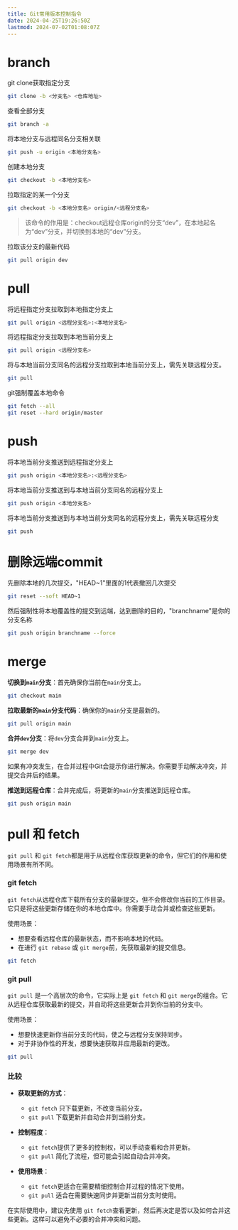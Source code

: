 ```yaml
---
title: Git常用版本控制指令
date: 2024-04-25T19:26:50Z
lastmod: 2024-07-02T01:08:07Z
---
```


# branch

git clone获取指定分支

```bash
git clone -b <分支名> <仓库地址>
```

查看全部分支

```bash
git branch -a
```

将本地分支与远程同名分支相关联

```bash
git push -u origin <本地分支名>
```

创建本地分支

```bash
git checkout -b <本地分支名>
```

拉取指定的某一个分支

```bash
git checkout -b <本地分支名> origin/<远程分支名>
```

> 该命令的作用是：checkout远程仓库origin的分支“dev”，在本地起名为“dev”分支，并切换到本地的“dev”分支。

拉取该分支的最新代码

```bash
git pull origin dev
```

# pull

将远程指定分支拉取到本地指定分支上

```bash
git pull origin <远程分支名>:<本地分支名>
```

将远程指定分支拉取到本地当前分支上

```bash
git pull origin <远程分支名>
```

将与本地当前分支同名的远程分支拉取到本地当前分支上，需先关联远程分支。

```bash
git pull
```

git强制覆盖本地命令

```bash
git fetch --all
git reset --hard origin/master
```

# push

将本地当前分支推送到远程指定分支上

```bash
git push origin <本地分支名>:<远程分支名>
```

将本地当前分支推送到与本地当前分支同名的远程分支上

```bash
git push origin <本地分支名>
```

将本地当前分支推送到与本地当前分支同名的远程分支上，需先关联远程分支

```bash
git push
```

# 删除远端commit

先删除本地的几次提交，"HEAD~1"里面的1代表撤回几次提交

```bash
git reset --soft HEAD~1
```

然后强制性将本地覆盖性的提交到远端，达到删除的目的，"branchname"是你的分支名称

```bash
git push origin branchname --force
```

# merge

**切换到**​**​`main`​**​**分支**：首先确保你当前在`main`分支上。

```bash
git checkout main
```

**拉取最新的**​**​`main`​**​**分支代码**：确保你的`main`分支是最新的。

```bash
git pull origin main
```

**合并**​**​`dev`​**​**分支**：将`dev`分支合并到`main`分支上。

```bash
git merge dev
```

如果有冲突发生，在合并过程中Git会提示你进行解决。你需要手动解决冲突，并提交合并后的结果。

**推送到远程仓库**：合并完成后，将更新的`main`分支推送到远程仓库。

```bash
git push origin main
```

# pull 和 fetch

​`git pull`​ 和 `git fetch`​ 都是用于从远程仓库获取更新的命令，但它们的作用和使用场景有所不同。

### ​git fetch​

​`git fetch`​ 从远程仓库下载所有分支的最新提交，但不会修改你当前的工作目录。它只是将这些更新存储在你的本地仓库中。你需要手动合并或检查这些更新。

使用场景：

* 想要查看远程仓库的最新状态，而不影响本地的代码。
* 在进行 `git rebase`​ 或 `git merge`​ 前，先获取最新的提交信息。

```bash
git fetch
```

### ​git pull​

​`git pull`​ 是一个高层次的命令，它实际上是 `git fetch`​ 和 `git merge`​ 的组合。它从远程仓库获取最新的提交，并自动将这些更新合并到你当前的分支中。

使用场景：

* 想要快速更新你当前分支的代码，使之与远程分支保持同步。
* 对于非协作性的开发，想要快速获取并应用最新的更改。

```bash
git pull
```

### 比较

* **获取更新的方式**：

  * ​`git fetch`​ 只下载更新，不改变当前分支。
  * ​`git pull`​ 下载更新并自动合并到当前分支。
* **控制程度**：

  * ​`git fetch`​ 提供了更多的控制权，可以手动查看和合并更新。
  * ​`git pull`​ 简化了流程，但可能会引起自动合并冲突。
* **使用场景**：

  * ​`git fetch`​ 更适合在需要精细控制合并过程的情况下使用。
  * ​`git pull`​ 适合在需要快速同步并更新当前分支时使用。

在实际使用中，建议先使用 `git fetch`​ 查看更新，然后再决定是否以及如何合并这些更新。这样可以避免不必要的合并冲突和问题。

